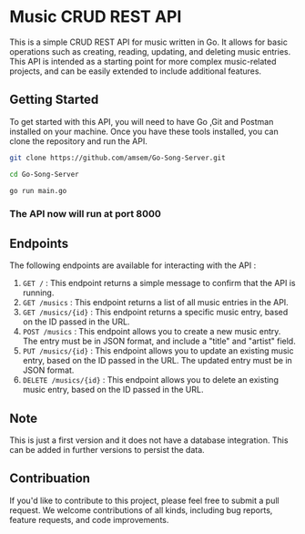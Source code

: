 # Music CRUD REST API
This is a simple CRUD REST API for music written in Go. It allows for basic operations such as creating, reading, updating, and deleting music entries. This API is intended as a starting point for more complex music-related projects, and can be easily extended to include additional features.

## Getting Started
To get started with this API, you will need to have Go ,Git and Postman installed on your machine. Once you have these tools installed, you can clone the repository and run the API.

```bash
git clone https://github.com/amsem/Go-Song-Server.git
```
```bash
cd Go-Song-Server
```
```bash
go run main.go
```

### The API now will run at port 8000

## Endpoints
The following endpoints are available for interacting with the API :
1. `GET /` : This endpoint returns a simple message to confirm that the API is running.
2. `GET /musics` : This endpoint returns a list of all music entries in the API.
3. `GET /musics/{id}` : This endpoint returns a specific music entry, based on the ID passed in the URL.
4. `POST /musics` : This endpoint allows you to create a new music entry. The entry must be in JSON format, and include a "title" and "artist" field.
5. `PUT /musics/{id}` : This endpoint allows you to update an existing music entry, based on the ID passed in the URL. The updated entry must be in JSON format.
6. `DELETE /musics/{id}` : This endpoint allows you to delete an existing music entry, based on the ID passed in the URL.

## Note 
This is just a first version and it does not have a database integration. This can be added in further versions to persist the data.

## Contribuation
If you'd like to contribute to this project, please feel free to submit a pull request. We welcome contributions of all kinds, including bug reports, feature requests, and code improvements.

